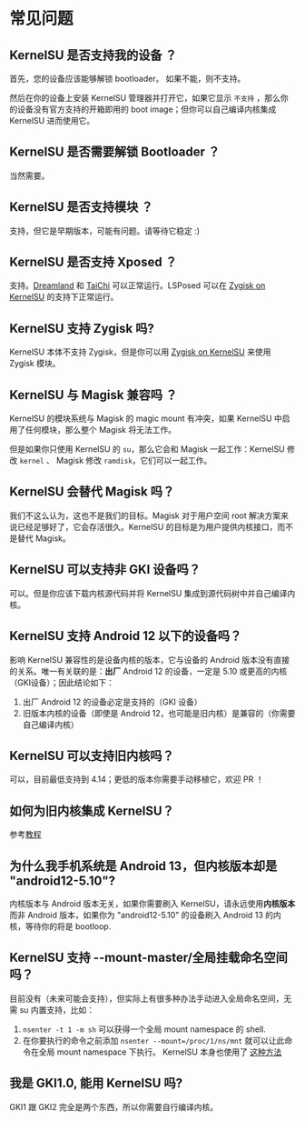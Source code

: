 # 常见问题

## KernelSU 是否支持我的设备 ？

首先，您的设备应该能够解锁 bootloader。 如果不能，则不支持。

然后在你的设备上安装 KernelSU 管理器并打开它，如果它显示 `不支持` ，那么你的设备没有官方支持的开箱即用的 boot image；但你可以自己编译内核集成 KernelSU 进而使用它。

## KernelSU 是否需要解锁 Bootloader ？

当然需要。

## KernelSU 是否支持模块 ？

支持，但它是早期版本，可能有问题。请等待它稳定 :)

## KernelSU 是否支持 Xposed ？

支持。[Dreamland](https://github.com/canyie/Dreamland) 和 [TaiChi](https::/taichi.cool) 可以正常运行。LSPosed 可以在 [Zygisk on KernelSU](https://github.com/Dr-TSNG/ZygiskOnKernelSU) 的支持下正常运行。

## KernelSU 支持 Zygisk 吗?

KernelSU 本体不支持 Zygisk，但是你可以用 [Zygisk on KernelSU](https://github.com/Dr-TSNG/ZygiskOnKernelSU) 来使用 Zygisk 模块。

## KernelSU 与 Magisk 兼容吗 ？

KernelSU 的模块系统与 Magisk 的 magic mount 有冲突，如果 KernelSU 中启用了任何模块，那么整个 Magisk 将无法工作。

但是如果你只使用 KernelSU 的 `su`，那么它会和 Magisk 一起工作：KernelSU 修改 `kernel` 、 Magisk 修改 `ramdisk`，它们可以一起工作。

## KernelSU 会替代 Magisk 吗？

我们不这么认为，这也不是我们的目标。Magisk 对于用户空间 root 解决方案来说已经足够好了，它会存活很久。KernelSU 的目标是为用户提供内核接口，而不是替代 Magisk。

## KernelSU 可以支持非 GKI 设备吗？

可以。但是你应该下载内核源代码并将 KernelSU 集成到源代码树中并自己编译内核。

## KernelSU 支持 Android 12 以下的设备吗？

影响 KernelSU 兼容性的是设备内核的版本，它与设备的 Android 版本没有直接的关系。唯一有关联的是：**出厂** Android 12 的设备，一定是 5.10 或更高的内核（GKI设备）；因此结论如下：

1. 出厂 Android 12 的设备必定是支持的（GKI 设备）
2. 旧版本内核的设备（即使是 Android 12，也可能是旧内核）是兼容的（你需要自己编译内核）

## KernelSU 可以支持旧内核吗？

可以，目前最低支持到 4.14；更低的版本你需要手动移植它，欢迎 PR ！

## 如何为旧内核集成 KernelSU？

参考[教程](how-to-integrate-for-non-gki)

## 为什么我手机系统是 Android 13，但内核版本却是 "android12-5.10"?

内核版本与 Android 版本无关，如果你需要刷入 KernelSU，请永远使用**内核版本**而非 Android 版本，如果你为 "android12-5.10" 的设备刷入 Android 13 的内核，等待你的将是 bootloop.

## KernelSU 支持 --mount-master/全局挂载命名空间吗？

目前没有（未来可能会支持），但实际上有很多种办法手动进入全局命名空间，无需 su 内置支持，比如：

1. `nsenter -t 1 -m sh` 可以获得一个全局 mount namespace 的 shell.
2. 在你要执行的命令之前添加 `nsenter --mount=/proc/1/ns/mnt` 就可以让此命令在全局 mount namespace 下执行。 KernelSU 本身也使用了 [这种方法](https://github.com/tiann/KernelSU/blob/77056a710073d7a5f7ee38f9e77c9fd0b3256576/manager/app/src/main/java/me/weishu/kernelsu/ui/util/KsuCli.kt#L115)

## 我是 GKI1.0, 能用 KernelSU 吗?

GKI1 跟 GKI2 完全是两个东西，所以你需要自行编译内核。
